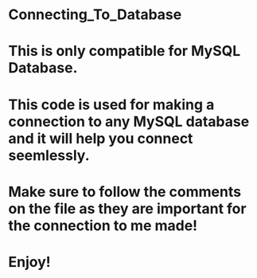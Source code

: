 # Connecting_To_Database
# This is only compatible for MySQL Database.
# This code is used for making a connection to any  MySQL database and it will help you connect seemlessly.
# Make sure to follow the comments on the file as they are important for the connection to me made!
# Enjoy!
